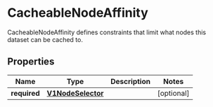 

# CacheableNodeAffinity

CacheableNodeAffinity defines constraints that limit what nodes this dataset can be cached to.
## Properties

Name | Type | Description | Notes
------------ | ------------- | ------------- | -------------
**required** | [**V1NodeSelector**](V1NodeSelector.md) |  |  [optional]




